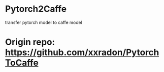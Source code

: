 # Pytorch2Caffe
transfer pytorch model to caffe model

# Origin repo: https://github.com/xxradon/PytorchToCaffe
